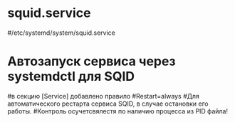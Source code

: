 # squid.service
#/etc/systemd/system/squid.service
# Автозапуск сервиса через systemdctl для SQID
#в секцию [Service] добавлено правило
#Restart=always 
#Для автоматического рестарта сервиса SQID, в случае остановки его работы.
#Контроль осучетсвялестя по наличию процесса из PID файла!
